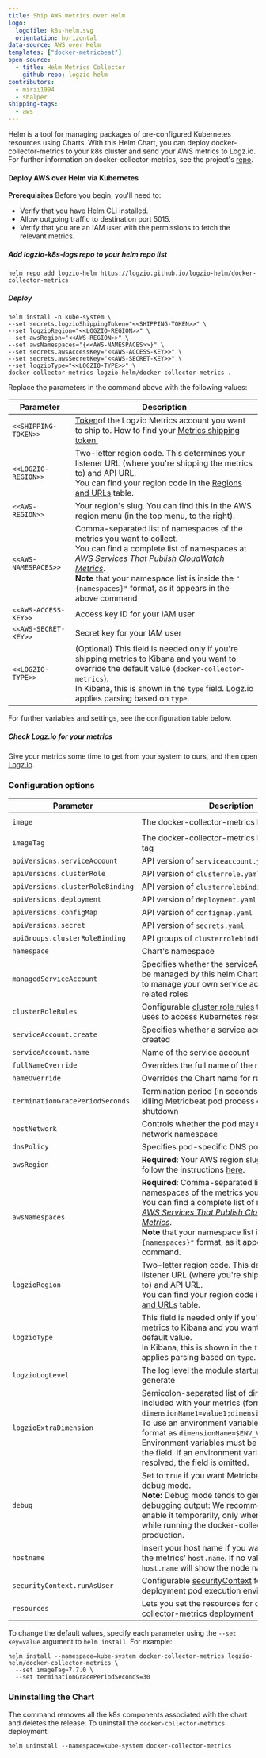 ```yaml
---
title: Ship AWS metrics over Helm
logo:
  logofile: k8s-helm.svg
  orientation: horizontal
data-source: AWS over Helm
templates: ["docker-metricbeat"]
open-source:
  - title: Helm Metrics Collector
    github-repo: logzio-helm
contributors:
  - mirii1994
  - shalper
shipping-tags:
  - aws
---
```


Helm is a tool for managing packages of pre-configured Kubernetes resources using Charts.
With this Helm Chart, you can deploy docker-collector-metrics to your k8s cluster and send your AWS metrics to Logz.io.
For further information on docker-collector-metrics, see the project's [repo](https://github.com/logzio/docker-collector-metrics).


#### Deploy AWS over Helm via Kubernetes

**Prerequisites**
Before you begin, you'll need to:

* Verify that you have [Helm CLI](https://helm.sh/docs/intro/install/) installed.
* Allow outgoing traffic to destination port 5015.
* Verify that you are an IAM user with the permissions to fetch the relevant metrics.

<div class="tasklist">

##### Add logzio-k8s-logs repo to your helm repo list

```shell
helm repo add logzio-helm https://logzio.github.io/logzio-helm/docker-collector-metrics
```

##### Deploy

```shell
helm install -n kube-system \
--set secrets.logzioShippingToken="<<SHIPPING-TOKEN>>" \
--set logzioRegion="<<LOGZIO-REGION>>" \
--set awsRegion="<<AWS-REGION>>" \
--set awsNamespaces="{<<AWS-NAMESPACES>>}" \
--set secrets.awsAccessKey="<<AWS-ACCESS-KEY>>" \
--set secrets.awsSecretKey="<<AWS-SECRET-KEY>>" \
--set logzioType="<<LOGZIO-TYPE>>" \
docker-collector-metrics logzio-helm/docker-collector-metrics .
```

Replace the parameters in the command above with the following values:

| Parameter | Description |
|---|---|
| `<<SHIPPING-TOKEN>>` | [Token](https://app.logz.io/#/dashboard/settings/manage-accounts)of the Logzio Metrics account you want to ship to. How to find your [Metrics shipping token.](https://docs.logz.io/user-guide/accounts/finding-your-metrics-account-token/) |
| `<<LOGZIO-REGION>>` | Two-letter region code. This determines your listener URL (where you're shipping the metrics to) and API URL. <br> You can find your region code in the [Regions and URLs](https://docs.logz.io/user-guide/accounts/account-region.html#regions-and-urls) table. |
| `<<AWS-REGION>>`| Your region's slug. You can find this in the AWS region menu (in the top menu, to the right). |
| `<<AWS-NAMESPACES>>` | Comma-separated list of namespaces of the metrics you want to collect. <br> You can find a complete list of namespaces at [_AWS Services That Publish CloudWatch Metrics_](https://docs.aws.amazon.com/AmazonCloudWatch/latest/monitoring/aws-services-cloudwatch-metrics.html). <br> **Note** that your namespace list is inside the `"{namespaces}"` format, as it appears in the above command |
| `<<AWS-ACCESS-KEY>>` | Access key ID for your IAM user |
| `<<AWS-SECRET-KEY>>` | Secret key for your IAM user|
| `<<LOGZIO-TYPE>>` | (Optional) This field is needed only if you're shipping metrics to Kibana and you want to override the default value (`docker-collector-metrics`). <br> In Kibana, this is shown in the `type` field. Logz.io applies parsing based on `type`. |


For further variables and settings, see the configuration table below.

##### Check Logz.io for your metrics
Give your metrics some time to get from your system to ours, and then open [Logz.io](https://app.logz.io/).


### Configuration options

| Parameter | Description | Default |
|---|---|---|
| `image` | The docker-collector-metrics Docker image | `logzio/docker-collector-metrics` |
| `imageTag` | The docker-collector-metrics Docker image tag | `0.1.5` |
| `apiVersions.serviceAccount` | API version of `serviceaccount.yaml` | `v1` |
| `apiVersions.clusterRole` | API version of `clusterrole.yaml` | `rbac.authorization.k8s.io/v1` |
| `apiVersions.clusterRoleBinding` | API version of `clusterrolebinding.yaml` | `rbac.authorization.k8s.io/v1` |
| `apiVersions.deployment` | API version of `deployment.yaml` | `apps/v1` |
| `apiVersions.configMap` | API version of `configmap.yaml` | `v1` |
| `apiVersions.secret` | API version of `secrets.yaml` | `v1` |
| `apiGroups.clusterRoleBinding` | API groups of `clusterrolebinding.yaml` | `rbac.authorization.k8s.io` |
| `namespace` | Chart's namespace | `default` |
| `managedServiceAccount` | Specifies whether the serviceAccount should be managed by this helm Chart. Set this to false to manage your own service account and related roles | `true` |
| `clusterRoleRules` | Configurable [cluster role rules](https://kubernetes.io/docs/reference/access-authn-authz/rbac/#role-and-clusterrole) that Metricbeat uses to access Kubernetes resources | See [values.yaml](https://github.com/logzio/logzio-helm/blob/master/docker-collector-metrics/values.yaml) |
| `serviceAccount.create` | Specifies whether a service account should be created | `true` |
| `serviceAccount.name` | Name of the service account | `docker-collector-metrics` |
| `fullNameOverride` | Overrides the full name of the resources | `"docker-collector-metrics` |
| `nameOverride` | Overrides the Chart name for resources | `''` |
| `terminationGracePeriodSeconds` | Termination period (in seconds) to wait before killing Metricbeat pod process on pod shutdown | `30` |
| `hostNetwork` | Controls whether the pod may use the node network namespace | `true` |
| `dnsPolicy` | Specifies pod-specific DNS policies | `ClusterFirstWithHostNet` |
| `awsRegion` | **Required**: Your AWS region slug. To find it, follow the instructions [here](https://github.com/logzio/docker-collector-metrics#region-configuration). | `''` |
| `awsNamespaces` | **Required**: Comma-separated list of namespaces of the metrics you want to collect. <br> You can find a complete list of namespaces at [_AWS Services That Publish CloudWatch Metrics_](https://docs.aws.amazon.com/AmazonCloudWatch/latest/monitoring/aws-services-cloudwatch-metrics.html). <br> **Note** that your namespace list is inside the `"{namespaces}"` format, as it appears in the above command. | `''` |
| `logzioRegion` | Two-letter region code. This determines your listener URL (where you're shipping the metrics to) and API URL. <br>You can find your region code in the [Regions and URLs](https://docs.logz.io/user-guide/accounts/account-region.html#regions-and-urls) table.| `us` |
| `logzioType` | This field is needed only if you're shipping metrics to Kibana and you want to override the default value. <br> In Kibana, this is shown in the `type` field. Logz.io applies parsing based on `type`. | `docker-collector-metrics` |
| `logzioLogLevel` | The log level the module startup scripts will generate | `INFO` |
| `logzioExtraDimension` | Semicolon-separated list of dimensions to be included with your metrics (formatted as `dimensionName1=value1;dimensionName2=value2`). To use an environment variable as a value, format as `dimensionName=$ENV_VAR_NAME`. Environment variables must be the only value in the field. If an environment variable can't be resolved, the field is omitted. | `"-"` |
| `debug` | Set to `true` if you want Metricbeat to run in debug mode. <br> **Note:** Debug mode tends to generate a lot of debugging output: We recommend that you enable it temporarily, only when an error occurs while running the docker-collector in production. | `false` |
| `hostname` | Insert your host name if you want it to appear in the metrics' `host.name`. If no value is entered, `host.name` will show the node name. | `"-"` |
| `securityContext.runAsUser` | Configurable [securityContext](https://kubernetes.io/docs/tasks/configure-pod-container/security-context/) for the deployment pod execution environment | `0` |
| `resources` | Lets you set the resources for docker-collector-metrics deployment | See [values.yaml](https://github.com/logzio/logzio-helm/blob/master/docker-collector-metrics/values.yaml) |

To change the default values, specify each parameter using the `--set key=value` argument to `helm install`. 
For example:

```shell
helm install --namespace=kube-system docker-collector-metrics logzio-helm/docker-collector-metrics \
  --set imageTag=7.7.0 \
  --set terminationGracePeriodSeconds=30
```

### Uninstalling the Chart

The command removes all the k8s components associated with the chart and deletes the release.
To uninstall the `docker-collector-metrics` deployment:

```shell
helm uninstall --namespace=kube-system docker-collector-metrics
```
